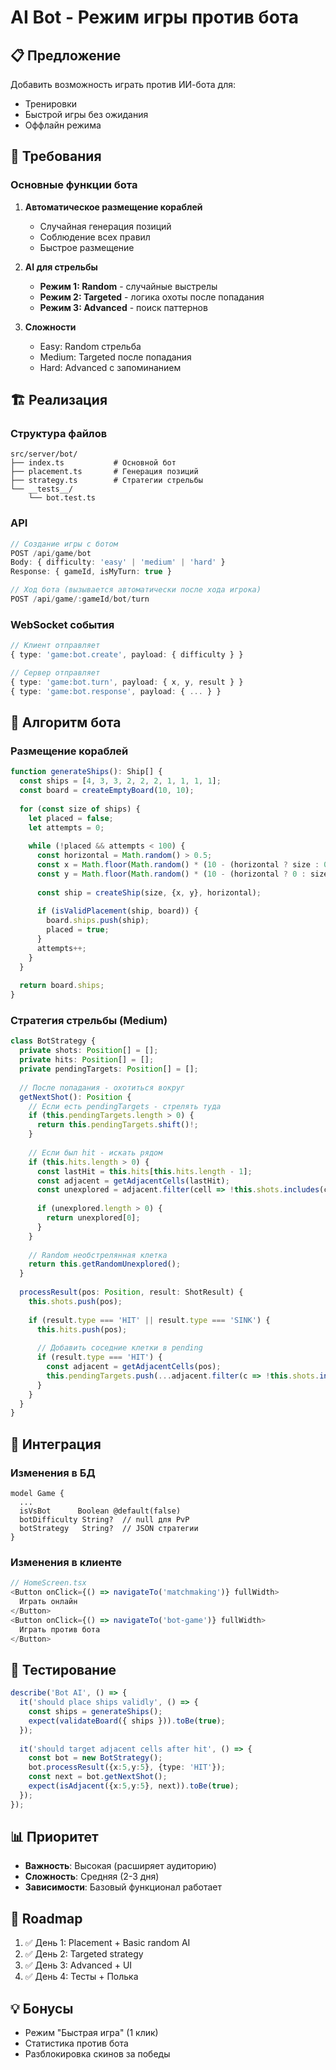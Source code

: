 # AI Bot - Режим игры против бота

## 📋 Предложение

Добавить возможность играть против ИИ-бота для:
- Тренировки
- Быстрой игры без ожидания
- Оффлайн режима

## 🎯 Требования

### Основные функции бота

1. **Автоматическое размещение кораблей**
   - Случайная генерация позиций
   - Соблюдение всех правил
   - Быстрое размещение

2. **AI для стрельбы**
   - **Режим 1: Random** - случайные выстрелы
   - **Режим 2: Targeted** - логика охоты после попадания
   - **Режим 3: Advanced** - поиск паттернов

3. **Сложности**
   - Easy: Random стрельба
   - Medium: Targeted после попадания
   - Hard: Advanced с запоминанием

## 🏗 Реализация

### Структура файлов

```
src/server/bot/
├── index.ts           # Основной бот
├── placement.ts       # Генерация позиций
├── strategy.ts        # Стратегии стрельбы
└── __tests__/
    └── bot.test.ts
```

### API

```typescript
// Создание игры с ботом
POST /api/game/bot
Body: { difficulty: 'easy' | 'medium' | 'hard' }
Response: { gameId, isMyTurn: true }

// Ход бота (вызывается автоматически после хода игрока)
POST /api/game/:gameId/bot/turn
```

### WebSocket события

```typescript
// Клиент отправляет
{ type: 'game:bot.create', payload: { difficulty } }

// Сервер отправляет
{ type: 'game:bot.turn', payload: { x, y, result } }
{ type: 'game:bot.response', payload: { ... } }
```

## 📐 Алгоритм бота

### Размещение кораблей

```typescript
function generateShips(): Ship[] {
  const ships = [4, 3, 3, 2, 2, 2, 1, 1, 1, 1];
  const board = createEmptyBoard(10, 10);
  
  for (const size of ships) {
    let placed = false;
    let attempts = 0;
    
    while (!placed && attempts < 100) {
      const horizontal = Math.random() > 0.5;
      const x = Math.floor(Math.random() * (10 - (horizontal ? size : 0)));
      const y = Math.floor(Math.random() * (10 - (horizontal ? 0 : size)));
      
      const ship = createShip(size, {x, y}, horizontal);
      
      if (isValidPlacement(ship, board)) {
        board.ships.push(ship);
        placed = true;
      }
      attempts++;
    }
  }
  
  return board.ships;
}
```

### Стратегия стрельбы (Medium)

```typescript
class BotStrategy {
  private shots: Position[] = [];
  private hits: Position[] = [];
  private pendingTargets: Position[] = [];
  
  // После попадания - охотиться вокруг
  getNextShot(): Position {
    // Если есть pendingTargets - стрелять туда
    if (this.pendingTargets.length > 0) {
      return this.pendingTargets.shift()!;
    }
    
    // Если был hit - искать рядом
    if (this.hits.length > 0) {
      const lastHit = this.hits[this.hits.length - 1];
      const adjacent = getAdjacentCells(lastHit);
      const unexplored = adjacent.filter(cell => !this.shots.includes(cell));
      
      if (unexplored.length > 0) {
        return unexplored[0];
      }
    }
    
    // Random необстрелянная клетка
    return this.getRandomUnexplored();
  }
  
  processResult(pos: Position, result: ShotResult) {
    this.shots.push(pos);
    
    if (result.type === 'HIT' || result.type === 'SINK') {
      this.hits.push(pos);
      
      // Добавить соседние клетки в pending
      if (result.type === 'HIT') {
        const adjacent = getAdjacentCells(pos);
        this.pendingTargets.push(...adjacent.filter(c => !this.shots.includes(c)));
      }
    }
  }
}
```

## 🔧 Интеграция

### Изменения в БД

```prisma
model Game {
  ...
  isVsBot      Boolean @default(false)
  botDifficulty String?  // null для PvP
  botStrategy   String?  // JSON стратегии
}
```

### Изменения в клиенте

```typescript
// HomeScreen.tsx
<Button onClick={() => navigateTo('matchmaking')} fullWidth>
  Играть онлайн
</Button>
<Button onClick={() => navigateTo('bot-game')} fullWidth>
  Играть против бота
</Button>
```

## 🧪 Тестирование

```typescript
describe('Bot AI', () => {
  it('should place ships validly', () => {
    const ships = generateShips();
    expect(validateBoard({ ships })).toBe(true);
  });
  
  it('should target adjacent cells after hit', () => {
    const bot = new BotStrategy();
    bot.processResult({x:5,y:5}, {type: 'HIT'});
    const next = bot.getNextShot();
    expect(isAdjacent({x:5,y:5}, next)).toBe(true);
  });
});
```

## 📊 Приоритет

- **Важность**: Высокая (расширяет аудиторию)
- **Сложность**: Средняя (2-3 дня)
- **Зависимости**: Базовый функционал работает

## 🎯 Roadmap

1. ✅ День 1: Placement + Basic random AI
2. ✅ День 2: Targeted strategy
3. ✅ День 3: Advanced + UI
4. ✅ День 4: Тесты + Полька

## 💡 Бонусы

- Режим "Быстрая игра" (1 клик)
- Статистика против бота
- Разблокировка скинов за победы

